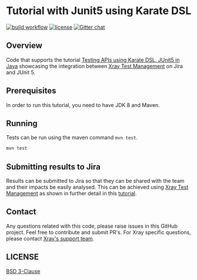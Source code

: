 # Tutorial with Junit5 using Karate DSL

[![build workflow](https://github.com/Xray-App/tutorial-java-karate/actions/workflows/main.yml/badge.svg)](https://github.com/Xray-App/tutorial-java-karate/actions/workflows/main.yml)
[![license](https://img.shields.io/badge/License-BSD%203--Clause-green.svg)](https://opensource.org/licenses/BSD-3-Clause)
[![Gitter chat](https://badges.gitter.im/gitterHQ/gitter.png)](https://gitter.im/Xray-App/community)

## Overview

Code that supports the tutorial [Testing APIs using Karate DSL, JUnit5 in Java](https://docs.getxray.app/display/XRAYCLOUD/Testing+web+applications+using+Karate+DSL) showcasing the integration between [Xray Test Management](https://www.getxray.app/) on Jira and JUnit 5.

## Prerequisites

In order to run this tutorial, you need to have JDK 8 and Maven.

## Running

Tests can be run using the maven command `mvn test`.

```bash
mvn test
```

## Submitting results to Jira

Results can be submitted to Jira so that they can be shared with the team and their impacts be easily analysed.
This can be achieved using [Xray Test Management](https://www.getxray.app/) as shown in further detail in this [tutorial](https://docs.getxray.app/display/XRAYCLOUD/Testing+web+applications+using+Karate+DSL).

## Contact

Any questions related with this code, please raise issues in this GitHub project. Feel free to contribute and submit PR's.
For Xray specific questions, please contact [Xray's support team](https://jira.getxray.app/servicedesk/customer/portal/2).

## LICENSE

[BSD 3-Clause](LICENSE)
